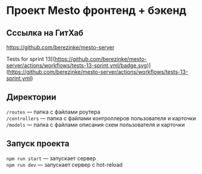 # Проект Mesto фронтенд + бэкенд

## Сссылка на ГитХаб
https://github.com/berezinke/mesto-server

Tests for sprint 13](https://github.com/berezinke/mesto-server/actions/workflows/tests-13-sprint.yml/badge.svg)](https://github.com/berezinke/mesto-server/actions/workflows/tests-13-sprint.yml) 

## Директории

`/routes` — папка с файлами роутера  
`/controllers` — папка с файлами контроллеров пользователя и карточки   
`/models` — папка с файлами описания схем пользователя и карточки  
  
## Запуск проекта

`npm run start` — запускает сервер   
`npm run dev` — запускает сервер с hot-reload

